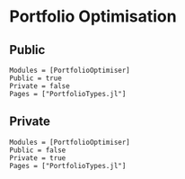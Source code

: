# Portfolio Optimisation

## Public

```@autodocs
Modules = [PortfolioOptimiser]
Public = true
Private = false
Pages = ["PortfolioTypes.jl"]
```

## Private

```@autodocs
Modules = [PortfolioOptimiser]
Public = false
Private = true
Pages = ["PortfolioTypes.jl"]
```
